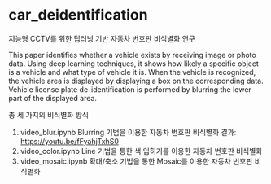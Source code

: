 # car_deidentification
 지능형 CCTV를 위한 딥러닝 기반 자동차 번호판 비식별화 연구

This paper identifies whether a vehicle exists by receiving image or photo data. Using deep learning techniques, it shows how likely a specific object is a vehicle and what type of vehicle it is. When the vehicle is recognized, the vehicle area is displayed by displaying a box on the corresponding data. Vehicle license plate de-identification is performed by blurring the lower part of the displayed area.

총 세 가지의 비식별화 방식
1) video_blur.ipynb
Blurring 기법을 이용한 자동차 번호판 비식별화
결과: https://youtu.be/fFyahjTxhS0
2) video_color.ipynb
Line 기법을 통한 색 입히기를 이용한 자동차 번호판 비식별화
3) video_mosaic.ipynb
확대/축소 기법을 통한 Mosaic를 이용한 자동차 번호판 비식별화
